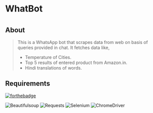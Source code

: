 <h1> WhatBot <h1> 
<h2> About </h2>
  
> This is a WhatsApp bot that scrapes data from web on basis of queries provided in chat.
> It fetches data like,
> <ul>
>   <li> Temperature of Cities. </li>
>   <li> Top 5 results of entered product from Amazon.in. </li>
>   <li> Hindi translations of words. </li> 
> </ul>
> 

<h2> Requirements </h2>  

[![forthebadge](https://forthebadge.com/images/badges/made-with-python.svg)](https://forthebadge.com) 
<p>
<img alt="Beautifulsoup" src="https://img.shields.io/badge/Lib-BeautifulSoup-green" />
<img alt="Requests" src="https://img.shields.io/badge/Lib-Requests-green" />
<img alt="Selenium" src="https://img.shields.io/badge/Lib-Selenium-green" />
<img alt="ChromeDriver" src="https://img.shields.io/badge/Webdriver-Chromedriver-red" />
</p>

